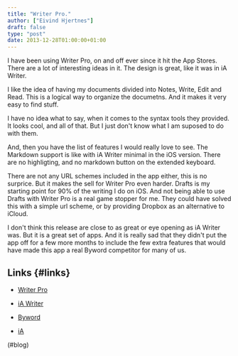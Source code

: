 ```yaml
---
title: "Writer Pro."
author: ["Eivind Hjertnes"]
draft: false
type: "post"
date: 2013-12-28T01:00:00+01:00
---
```


I have been using Writer Pro, on and off ever since it hit the App
Stores. There are a lot of interesting ideas in it. The design is great,
like it was in iA Writer.

I like the idea of having my documents divided into Notes, Write, Edit
and Read. This is a logical way to organize the documetns. And it makes
it very easy to find stuff.

I have no idea what to say, when it comes to the syntax tools they
provided. It looks cool, and all of that. But I just don't know what I
am suposed to do with them.

And, then you have the list of features I would really love to see. The
Markdown support is like with iA Writer minimal in the iOS version.
There are no highligting, and no markdown button on the extended
keyboard.

There are not any URL schemes included in the app either, this is no
surprice. But it makes the sell for Writer Pro even harder. Drafts is my
starting point for 90% of the writing I do on iOS. And not being able to
use Drafts with Writer Pro is a real game stopper for me. They could
have solved this with a simple url scheme, or by providing Dropbox as an
alternative to iCloud.

I don't think this release are close to as great or eye opening as iA
Writer was. But it is a great set of apps. And it is really sad that
they didn't put the app off for a few more months to include the few
extra features that would have made this app a real Byword competitor
for many of us.


## Links {#links}

-   [Writer Pro](http://writer.pro)

    <div class="HTML">
      <div></div>

    </p>

    </div>

-   [iA Writer](http://www.iawriter.com/)

-   [Byword](http://bywordapp.com)

-   [iA](http://ia.net)

(#blog)
